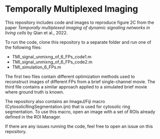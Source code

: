 # Temporally Multiplexed Imaging

This repository includes code and images to reproduce figure 2C from the paper *Temporally multiplexed imaging of dynamic signaling networks in living cells* by Qian et al., 2022.

To run the code, clone this repository to a separate folder and run one of the following files:

- TMI_signal_unmixng_of_6_FPs_code1.m
- TMI_signal_unmixng_of_6_FPs_code2.m
- TMI_simulation_6_FPs.m 

The first two files contain different optimization methods used to reconstruct images of different FPs from a brief single-channel movie. The third file contains a similar approach applied to a simulated brief movie where ground truth is known.

The repository also contains an ImageJ/Fiji macro (CytosolicRingSegmentation.ijm) that is used for cytosolic ring segmentation. To use this macro, open an image with a set of ROIs already defined in the ROI Manager.

If there are any issues running the code, feel free to open an issue on this repository.
